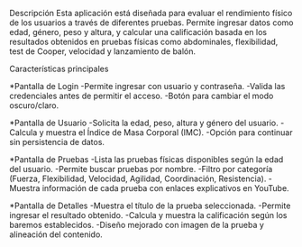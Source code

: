 Descripción
Esta aplicación está diseñada para evaluar el rendimiento físico de los usuarios a través de diferentes pruebas. 
Permite ingresar datos como edad, género, peso y altura, y calcular una calificación basada en los resultados obtenidos 
en pruebas físicas como abdominales, flexibilidad, test de Cooper, velocidad y lanzamiento de balón.

 Características principales
 
*Pantalla de Login
-Permite ingresar con usuario y contraseña.
-Valida las credenciales antes de permitir el acceso.
-Botón para cambiar el modo oscuro/claro.

*Pantalla de Usuario
-Solicita la edad, peso, altura y género del usuario.
-Calcula y muestra el Índice de Masa Corporal (IMC).
-Opción para continuar sin persistencia de datos.

*Pantalla de Pruebas
-Lista las pruebas físicas disponibles según la edad del usuario.
-Permite buscar pruebas por nombre.
-Filtro por categoría (Fuerza, Flexibilidad, Velocidad, Agilidad, Coordinación, Resistencia).
-Muestra información de cada prueba con enlaces explicativos en YouTube.

*Pantalla de Detalles
-Muestra el título de la prueba seleccionada.
-Permite ingresar el resultado obtenido.
-Calcula y muestra la calificación según los baremos establecidos.
-Diseño mejorado con imagen de la prueba y alineación del contenido.
